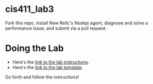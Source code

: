 # cis411_lab3
Fork this repo, install New Relic's Nodejs agent, diagnose and solve a performance issue, and submit via a pull request.

# Doing the Lab
- Here's the [link to the lab instructions](https://github.com/tangollama/cis411_lab3/blob/master/labreports/LAB_INSTRUCTIONS.md).
- Here's the [link to the lab template](lhttps://github.com/tangollama/cis411_lab3/blob/master/labreports/LAB.md).

Go forth and follow the instructions!
